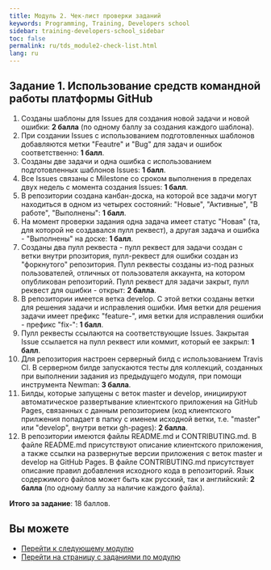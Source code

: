 ```yaml
---
title: Модуль 2. Чек-лист проверки заданий
keywords: Programming, Training, Developers school
sidebar: training-developers-school_sidebar
toc: false
permalink: ru/tds_module2-check-list.html
lang: ru
---
```


## Задание 1. Использование средств командной работы платформы GitHub

1. Созданы шаблоны для Issues для создания новой задачи и новой ошибки: **2 балла** (по одному баллу за создания каждого шаблона).
2. При создании Issues с использованием подготовленных шаблонов добавляются метки "Feautre" и "Bug" для задач и ошибок соответственно: **1 балл**.
3. Созданы две задачи и одна ошибка с использованием подготовленных шаблонов Issues: **1 балл**.
4. Все Issues связаны с Milestone со сроком выполнения в пределах двух недель с момента создания Issues: **1 балл**.
5. В репозитории создана канбан-доска, на которой все задачи могут находиться в одном из четырех состояний: "Новые", "Активные", "В работе", "Выполнены": **1 балл**.
6. На момент проверки задания одна задача имеет статус "Новая" (та, для которой не создавался пулл реквест), а другая задача и ошибка - "Выполнены" на доске: **1 балл**.
7. Созданы два пулл реквеста - пулл реквест для задачи создан с ветки внутри рпозитория, пулл-реквест для ошибки создан из "форкнутого" репозитория. Пулл реквесты созданы из-под разных пользователей, отличных от пользователя аккаунта, на котором опубликован репозиторий. Пулл реквест для задачи закрыт, пулл реквест для ошибки - открыт: **2 балла**.
8. В репозитории имеется ветка develop. С этой ветки созданы ветки для решения задачи и исправления ошибки. Имя ветки для решения задачи имеет префикс "feature-", имя ветки для исправления ошибки - префикс "fix-": **1 балл**.
9. Пулл реквесты ссылаются на соответствующие Issues. Закрытая Issue ссылается на пулл реквест или коммит, который ее закрыл: **1 балл**.
10. Для репозитория настроен серверный билд с использованием Travis CI. В серверном билде запускаются тесты для коллекций, созданных при выполнении задания из предыдущего модуля, при помощи инструмента Newman: **3 балла**.
11. Билды, которые запущены с веток master и develop, инициируют автоматическое развертывание клиентского приложения на GitHub Pages, связанных с данным репозиторием (код клиентского прилжения попадает в папку с именем исходной ветки, т.е. "master" или "develop", внутри ветки gh-pages): **2 балла**.
12. В репозитории имеются файлы README.md и CONTRIBUTING.md. В файле README.md присутствуют описание клиентского приложения, а также ссылки на развернутые версии приложения с веток master и develop на GitHub Pages. В файле CONTRIBUTING.md присутствует описание правил добавления исходного кода в репозиторий. Язык содержимого файлов может быть как русский, так и английский: **2 балла** (по одному баллу за наличие каждого файла).

**Итого за задание**: 18 баллов.

## Вы можете

* [Перейти к следующему модулю](tds_module3-about.html) <i class="fa fa-arrow-down" aria-hidden="true"></i>
* <i class="fa fa-arrow-left" aria-hidden="true"></i> [Перейти на страницу с заданиями по модулю](tds_module2-tasks.html)
